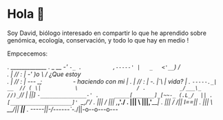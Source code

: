 # Hola 👋

Soy David, biólogo interesado en compartir lo que he aprendido sobre genómica, ecología, conservación,
y todo lo que hay en medio !



Empcecemos:

.                                                  _____________
.                 _          __                 _-'             `-_
.          ,-----' |   _   <'__`)              /                   \
.          | //  : | -'     )o \\          ___/    ¿Que estoy       \
.          | //  : |  ---   \__;`          `-_    haciendo con mi    |
.          | //  : | -._      |\`\            |       vida?         |
.          `-----._|     __  // ( \|           \                   /
.           _/___\_    //)_`//  | ||]           `-_______________-'
.     _____[_______]_[~~-_ (.L_/  ||
.    [____________________]' `\_,/'/
.      ||| /          |||  ,___,'./
.      ||| \          |||,'______|
.      ||| /          /|| I==||
.      ||| \       __/_||  __||__
.  -----||-/------`-._/||-o--o---o---  


